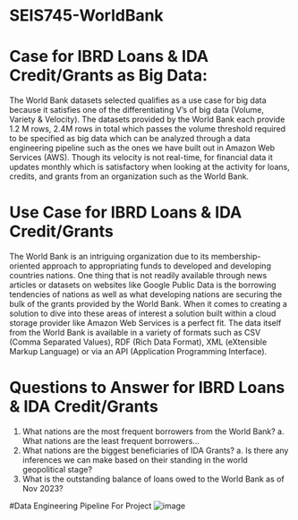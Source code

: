 # SEIS745-WorldBank

# Case for IBRD Loans & IDA Credit/Grants as Big Data:
The World Bank datasets selected qualifies as a use case for big data because it satisfies one of the differentiating V’s of big data (Volume, Variety & Velocity). The datasets provided by the World Bank each provide 1.2 M rows, 2.4M rows in total which passes the volume threshold required to be specified as big data which can be analyzed through a data engineering pipeline such as the ones we have built out in Amazon Web Services (AWS). Though its velocity is not real-time, for financial data it updates monthly which is satisfactory when looking at the activity for loans, credits, and grants from an organization such as the World Bank. 

# Use Case for IBRD Loans & IDA Credit/Grants
The World Bank is an intriguing organization due to its membership-oriented approach to appropriating funds to developed and developing countries nations. One thing that is not readily available through news articles or datasets on websites like Google Public Data is the borrowing tendencies of nations as well as what developing nations are securing the bulk of the grants provided by the World Bank. 
When it comes to creating a solution to dive into these areas of interest a solution built within a cloud storage provider like Amazon Web Services is a perfect fit. The data itself from the World Bank is available in a variety of formats such as CSV (Comma Separated Values), RDF (Rich Data Format), XML (eXtensible Markup Language) or via an API (Application Programming Interface).

# Questions to Answer for IBRD Loans & IDA Credit/Grants
1.	What nations are the most frequent borrowers from the World Bank?
a.	What nations are the least frequent borrowers...
2.	What nations are the biggest beneficiaries of IDA Grants?
a.	Is there any inferences we can make based on their standing in the world geopolitical stage?
3.	What is the outstanding balance of loans owed to the World Bank as of Nov 2023?

#Data Engineering Pipeline For Project
![image](https://github.com/sirlanceohlot/SEIS745-WorldBank/assets/62031972/4eaa2467-6e36-440e-aaa1-60d57f1bb417)
